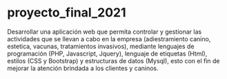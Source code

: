 # proyecto_final_2021
Desarrollar una aplicación web que permita controlar y gestionar las actividades que se llevan a cabo en la empresa  (adiestramiento canino, estetica, vacunas, tratamientos invasivos), mediante lenguajes de programación (PHP, Javascript, Jquery), lenguaje de etiquetas (Html), estilos (CSS y Bootstrap) y estructuras de datos (Mysql), esto con el fin de mejorar la atención brindada a los clientes y caninos.
